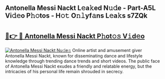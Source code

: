 ## Antonella Messi Nackt L𝚎a𝚔ed N𝚞𝚍e - Part-A5L Vi𝚍𝚎o P𝚑𝚘tos - H𝚘𝚝 O𝚗𝚕yf𝚊ns L𝚎a𝚔s s7ZQk

# <h2><a href="http://kf1wc0.oniu.top/?m=Antonella+Messi+Nackt">🔗👉 🔴 Antonella Messi Nackt P𝚑ot𝚘𝚜 V𝚒d𝚎o</a></h2>

[![Antonella Messi Nackt Nu𝚍e𝚜](https://i.imgur.com/0qMVB7G.gif)](http://kf1wc0.oniu.top/?m=Antonella+Messi+Nackt)
Online artist and amusement giver Antonella Messi Nackt, known for disseminating dance and lifestyle knowledge through trending dance trends and short videos. The public face of Antonella Messi Nackt exudes a friendly and relatable energy, but the intricacies of his personal life remain shrouded in secrecy.  
